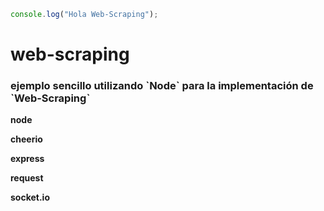 ```js
console.log("Hola Web-Scraping");
```

# web-scraping

<h3>ejemplo sencillo utilizando `Node` para la implementación de `Web-Scraping`</h3>

<strong>node</strong>

<strong>cheerio</strong>

<strong>express</strong>

<strong>request</strong>

<strong>socket.io</strong>
